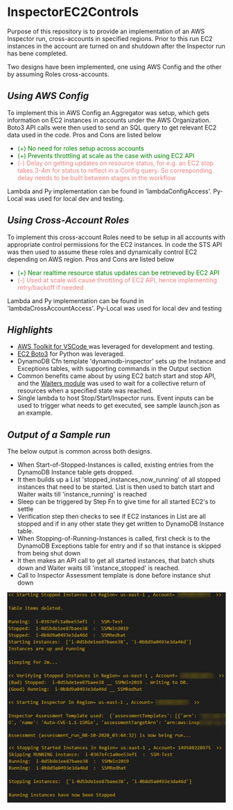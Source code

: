 # InspectorEC2Controls

Purpose of this repository is to provide an implementation of an AWS Inspector run, cross-accounts in specified regions. Prior to this run EC2 instances in the account are turned on and shutdown after the Inspector run has bene completed.  

Two designs have been implemented, one using AWS Config and the other by assuming Roles cross-accounts. 

## *Using AWS Config*

To implement this in AWS Config an Aggregator was setup, which gets information on EC2 instances in accounts under the AWS Organization. Boto3 API calls were then used to send an SQL query to get relevant EC2 data used in the code. Pros and Cons are listed below

* <light style="color: green">(+) No need for roles setup across accounts</light>  
* <light style="color: green">(+) Prevents throttling at scale as the case with using EC2 API</light>
* <light style="color: lightcoral">(-) Delay on getting updates on resource status, for e.g. an EC2 stop takes 3-4m for status to reflect in a Config query. So corresponding delay needs to be built between stages in the workflow</light>

Lambda and Py implementation can be found in 'lambdaConfigAccess'. Py-Local was used for local dev and testing. 

## *Using Cross-Account Roles*

To implement this cross-account Roles need to be setup in all accounts with appropriate control permissions for the EC2 instances. In code the STS API was then used to assume these roles and dynamically control EC2 depending on AWS region. Pros and Cons are listed below
* <light style="color: green">(+) Near realtime resource status updates can be retrieved by EC2 API</light>  
* <light style="color: lightcoral">(-) Used at scale will cause throttling of EC2 API, hence implementing retry/backoff if needed</light>  

Lambda and Py implementation can be found in 'lambdaCrossAccountAccess'. Py-Local was used for local dev and testing   

## *Highlights* ##

* [AWS Toolkit for VSCode ](https://docs.aws.amazon.com/toolkit-for-vscode/latest/userguide/welcome.html)was leveraged for development and testing. 
* [EC2 Boto3](https://boto3.amazonaws.com/v1/documentation/api/latest/reference/services/ec2.html#EC2.Client.run_instances) for Python was leveraged. 
* DynamoDB Cfn template 'dynamodb-inspector' sets up the Instance and Exceptions tables, with supporting commands in the Output section
* Common benefits came about by using EC2 batch start and stop API, and the [Waiters module](https://boto3.amazonaws.com/v1/documentation/api/latest/reference/services/ec2.html#waiters) was used to wait for a collective return of resources when a specified state was reached.
* Single lambda to host Stop/Start/Inspector runs. Event inputs can be used to trigger what needs to get executed, see sample launch.json as an example.   

## *Output of a Sample run*

The below output is common across both designs. 
- When Start-of-Stopped-Instances is called, existing entries from the DynamoDB Instance table gets dropped.   
- It then builds up a List 'stopped_instances_now_running' of all stopped instances that need to be started. List is then used to batch start and Waiter waits till 'instance_running' is reached  
- Sleep can be triggered by Step Fn to give time for all started EC2's to settle
- Verification step then checks to see if EC2 instances in List are all stopped and if in any other state they get written to DynamoDB Instance table. 
- When Stopping-of-Running-Instances is called, first check is to the DynamoDB Exceptions table for entry and if so that instance is skipped from being shut down
- It then makes an API call to get all started instances, that batch shuts down and Waiter waits till 'instance_stopped' is reached. 
- Call to Inspector Assessment template is done before instance shut down

![Sample run](/img/sample-run.jpg)